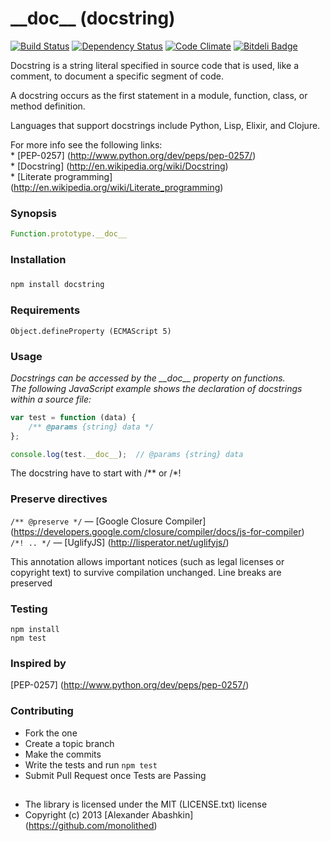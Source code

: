# \_\_doc\_\_ (docstring)

[![Build Status](https://travis-ci.org/monolithed/__doc__.png)](https://travis-ci.org/monolithed/__doc__)
[![Dependency Status](https://gemnasium.com/monolithed/__doc__.png)](https://gemnasium.com/monolithed/__doc__)
[![Code Climate](https://codeclimate.com/repos/5294fd8356b1024752046244/badges/6ff4cf0a66daa819ebe8/gpa.png)](https://codeclimate.com/repos/5294fd8356b1024752046244/feed)
[![Bitdeli Badge](https://d2weczhvl823v0.cloudfront.net/monolithed/__doc__/trend.png)](https://bitdeli.com/free "Bitdeli Badge")

Docstring is a string literal specified in source code that is used,
like a comment, to document a specific segment of code.

A docstring occurs as the first statement in a module, function, class, or method definition.

Languages that support docstrings include Python, Lisp, Elixir, and Clojure.

For more info see the following links:<br />
	* [PEP-0257] (http://www.python.org/dev/peps/pep-0257/)<br />
	* [Docstring] (http://en.wikipedia.org/wiki/Docstring)<br />
	* [Literate programming] (http://en.wikipedia.org/wiki/Literate_programming)<br />


### Synopsis

```js
Function.prototype.__doc__
```

### Installation

#####

```sh
npm install docstring
```

### Requirements

```
Object.defineProperty (ECMAScript 5)
```


### Usage

*Docstrings can be accessed by the \_\_doc\_\_ property on functions. <br />
The following JavaScript example shows the declaration of docstrings within a source file:*

```js
var test = function (data) {
	/** @params {string} data */
};

console.log(test.__doc__);  // @params {string} data

```

The docstring have to start with /\*\* or /\*\!


### Preserve directives

` /** @preserve */ ` — [Google Closure Compiler] (https://developers.google.com/closure/compiler/docs/js-for-compiler)
<br />
` /*! .. */ ` — [UglifyJS] (http://lisperator.net/uglifyjs/) 

This annotation allows important notices (such as legal licenses or copyright text) to survive compilation unchanged. Line breaks are preserved

### Testing

```
npm install
npm test
```

### Inspired by

[PEP-0257] (http://www.python.org/dev/peps/pep-0257/)

### Contributing

* Fork the one
* Create a topic branch
* Make the commits
* Write the tests and run `npm test`
* Submit Pull Request once Tests are Passing

##

* The library is licensed under the MIT (LICENSE.txt) license
* Copyright (c) 2013 [Alexander Abashkin] (https://github.com/monolithed)
